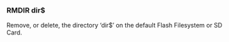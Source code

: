 

### RMDIR dir$

 Remove, or delete, the directory ‘dir$’ on the default Flash Filesystem or SD Card.
